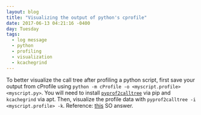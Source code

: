 ```yaml
---
layout: blog
title: "Visualizing the output of python's cprofile"
date: 2017-06-13 04:21:16 -0400
day: Tuesday
tags:
  - log message
  - python
  - profiling
  - visualization
  - kcachegrind
---
```


To better visualize the call tree after profiling a python script, first save your output from cProfile using `python -m cProfile -o <myscript.profile> <myscript.py>`. You will need to install [`pyprof2calltree`](https://pypi.python.org/pypi/pyprof2calltree/) via pip and `kcachegrind` via apt. Then, visualize the profile data with `pyprof2calltree -i <myscript.profile> -k`. Reference: [this](https://stackoverflow.com/a/3561512/525169) SO answer.
